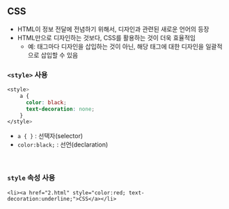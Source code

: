 ## CSS
- HTML이 정보 전달에 전념하기 위해서, 디자인과 관련된 새로운 언어의 등장
- HTML만으로 디자인하는 것보다, CSS를 활용하는 것이 더욱 효율적임
  - 예: 태그마다 디자인을 삽입하는 것이 아닌, 해당 태그에 대한 디자인을 일괄적으로 삽입할 수 있음

### `<style>` 사용
```css
<style>
    a {
      color: black;
      text-decoration: none;
    }
</style>
```
- `a { }` : 선택자(selector)
- `color:black;` : 선언(declaration)

<br>

### `style` 속성 사용
```
<li><a href="2.html" style="color:red; text-decoration:underline;">CSS</a></li>
```

